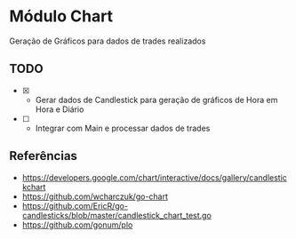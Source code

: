 # Módulo Chart
Geração de Gráficos para dados de trades realizados



## TODO
- [x] - Gerar dados de Candlestick para geração de gráficos de Hora em Hora e Diário
- [ ] - Integrar com Main e processar dados de trades

## Referências
- https://developers.google.com/chart/interactive/docs/gallery/candlestickchart
- https://github.com/wcharczuk/go-chart
- https://github.com/EricR/go-candlesticks/blob/master/candlestick_chart_test.go
- https://github.com/gonum/plo